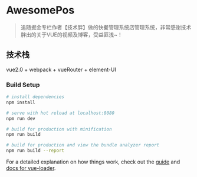 # AwesomePos

> 追随掘金专栏作者【技术胖】做的快餐管理系统店管理系统，非常感谢技术胖出的关于VUE的视频及博客，受益匪浅~！

## 技术栈
vue2.0 + webpack + vueRouter + element-UI

### Build Setup

``` bash
# install dependencies
npm install

# serve with hot reload at localhost:8080
npm run dev

# build for production with minification
npm run build

# build for production and view the bundle analyzer report
npm run build --report
```


For a detailed explanation on how things work, check out the [guide](http://vuejs-templates.github.io/webpack/) and [docs for vue-loader](http://vuejs.github.io/vue-loader).

